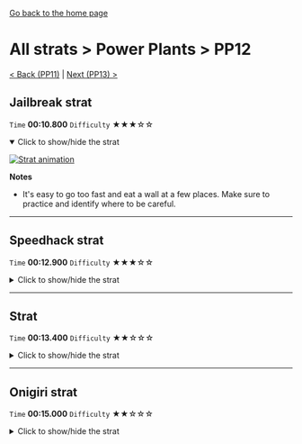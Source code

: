 [Go back to the home page](https://github.com/Doublevil/scbspeedrun)

# All strats > Power Plants > PP12

[< Back (PP11)](https://github.com/Doublevil/scbspeedrun/blob/main/levels/all_lvl/pp/PP11.md) | [Next (PP13) >](https://github.com/Doublevil/scbspeedrun/blob/main/levels/all_lvl/pp/PP13.md)

## Jailbreak strat

`Time` **00:10.800** `Difficulty` ★★★☆☆
<details open>
  <summary>Click to show/hide the strat</summary>

  [![Strat animation](https://github.com/Doublevil/scbspeedrun/blob/main/media/levels/pp/PP12_JailbreakStrat.webp)](https://github.com/Doublevil/scbspeedrun/blob/main/media/levels/pp/PP12_JailbreakStrat.mp4?raw=true)

  **Notes**
  - It's easy to go too fast and eat a wall at a few places. Make sure to practice and identify where to be careful.
</details>

---
## Speedhack strat

`Time` **00:12.900** `Difficulty` ★★★☆☆
<details>
  <summary>Click to show/hide the strat</summary>

  [![Strat animation](https://github.com/Doublevil/scbspeedrun/blob/main/media/levels/pp/PP12_S_Strat.webp)](https://github.com/Doublevil/scbspeedrun/blob/main/media/levels/pp/PP12_S_Strat.mp4?raw=true)

  **Notes**
  - Don't try to overoptimize - the video shows how it goes when it's really well optimized, but in a real run, it's probably too risky to try and go as fast.
  - You can also use one or two SD storage dashes in the vertical section to reach higher a bit quicker.
</details>

---
## Strat

`Time` **00:13.400** `Difficulty` ★★☆☆☆
<details>
  <summary>Click to show/hide the strat</summary>

  [![Strat animation](https://github.com/Doublevil/scbspeedrun/blob/main/media/levels/pp/PP12_Strat.webp)](https://github.com/Doublevil/scbspeedrun/blob/main/media/levels/pp/PP12_Strat.mp4?raw=true)

  **Notes**
  - Another optimization-heavy level. Don't rush it too much at first because it's easy to die and lose a lot of time. Try to find a rhythm that you're comfortable with, and you can always come back later to try and improve it.
  - You can use the cable as shown in the video to help keep momentum or recover from a bad dash.
  - In the vertical battery section, be careful not to dash too quickly, you need to time your dashes properly so you can reach the next battery. Again, it's easy to lose a bunch of time to this section, so don't rush it.
  - You can also use one or two SD storage dashes in the vertical battery section to reach higher a bit quicker.
</details>

---
## Onigiri strat

`Time` **00:15.000** `Difficulty` ★★☆☆☆
<details>
  <summary>Click to show/hide the strat</summary>

  [![Strat animation](https://github.com/Doublevil/scbspeedrun/blob/main/media/levels/pp/PP12_OnigiriStrat.webp)](https://github.com/Doublevil/scbspeedrun/blob/main/media/levels/pp/PP12_OnigiriStrat.mp4?raw=true)

  **Notes**
  - In the vertical battery section, be careful not to dash too quickly, you need to time your dashes properly so you can reach the next battery. It's easy to lose a bunch of time to this section, so don't rush it.
  - You can also use one or two SD storage dashes in the vertical battery section to reach higher a bit quicker.
</details>
